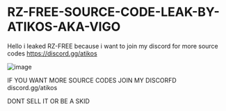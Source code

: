 # RZ-FREE-SOURCE-CODE-LEAK-BY-ATIKOS-AKA-VIGO
Hello i leaked RZ-FREE because i want to join my discord for more source codes https://discord.gg/atikos


![image](https://github.com/AtikosVigo/RZ-FREE-SOURCE-CODE-LEAK-BY-ATIKOS-AKA-VIGO/assets/157991441/6fa37548-8d83-4726-b887-bfc1df043cb1)


IF YOU WANT MORE SOURCE CODES JOIN MY DISCORFD discord.gg/atikos


DONT SELL IT OR BE A SKID
